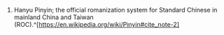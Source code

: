 1. Hanyu Pinyin; the official romanization system for Standard Chinese in mainland China and Taiwan (ROC).^[https://en.wikipedia.org/wiki/Pinyin#cite_note-2]